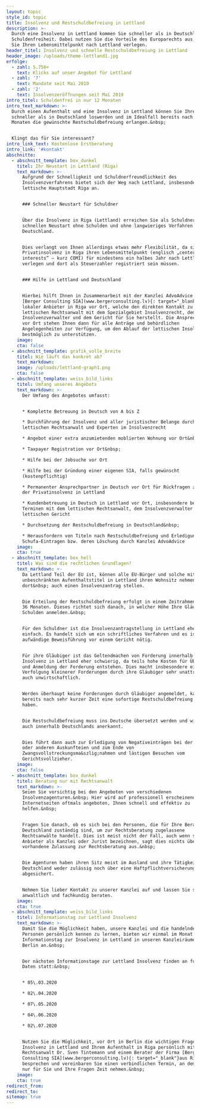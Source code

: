 ```yaml
---
layout: topic
style_id: topic
title: Insolvenz und Restschuldbefreiung in Lettland
description: >-
  Durch eine Insolvenz in Lettland kommen Sie schneller als in Deutschland zur
  Schuldenfreiheit. Dabei nutzen Sie die Vorteile des Europarechts aus, indem
  Sie Ihren Lebensmittelpunkt nach Lettland verlegen.
header_titel: Insolvenz und schnelle Restschuldbefreiung in Lettland
header_image: /uploads/theme-lettland1.jpg
erfolge:
  - zahl: 5.750+
    text: Klicks auf unser Angebot für Lettland
  - zahl: '7'
    text: Mandate seit Mai 2019
  - zahl: '2'
    text: Insolvenzeröffnungen seit Mai 2019
intro_titel: Schuldenfrei in nur 12 Monaten
intro_text_markdown: >-
  Durch einen Aufenthalt und eine Insolvenz in Lettland können Sie Ihre Schulden
  schneller als in Deutschland loswerden und im Idealfall bereits nach 12
  Monaten die gewünschte Restschuldbefreiung erlangen.&nbsp;


  Klingt das für Sie interessant?
intro_link_text: Kostenlose Erstberatung
intro_link: '#kontakt'
abschnitte:
  - abschnitt_template: box_dunkel
    titel: Ihr Neustart in Lettland (Riga)
    text_markdown: >-
      Aufgrund der Schnelligkeit und Schuldnerfreundlichkeit des
      Insolvenzverfahrens bietet sich der Weg nach Lettland, insbesondere in die
      lettische Hauptstadt Riga an.


      ### Schneller Neustart für Schuldner


      Über die Insolvenz in Riga (Lettland) erreichen Sie als Schuldner einen
      schnellen Neustart ohne Schulden und ohne langwieriges Verfahren in
      Deutschland.


      Dies verlangt von Ihnen allerdings etwas mehr Flexibilität, da sie für die
      Privatinsolvenz in Riga ihren Lebensmittelpunkt (englisch „center of main
      interests” – kurz COMI) für mindestens ein halbes Jahr nach Lettland
      verlegen und dort als Steuerzahler registriert sein müssen.


      ### Hilfe in Lettland und Deutschland


      Hierbei hilft Ihnen in Zusammenarbeit mit der Kanzlei AdvoAdvice die Firma
      [Berger Consulting SIA](www.bergerconsulting.lv){: target="_blank"}als
      lokaler Anbieter in Riga vor Ort, welche den direkten Kontakt zu einem
      lettischen Rechtsanwalt mit dem Spezialgebiet Insolvenzrecht, dem
      Insolvenzverwalter und dem Gericht für Sie herstellt. Die Ansprechpartner
      vor Ort stehen Ihnen dann für alle Anträge und behördlichen
      Angelegenheiten zur Verfügung, um den Ablauf der lettischen Insolvenz
      bestmöglich zu unterstützen.
    image:
    cta: false
  - abschnitt_template: grafik_volle_breite
    titel: Wie läuft das konkret ab?
    text_markdown:
    image: /uploads/lettland-graph1.png
    cta: false
  - abschnitt_template: weiss_bild_links
    titel: Umfang unseres Angebots
    text_markdown: >-
      Der Umfang des Angebotes umfasst:


      * Komplette Betreuung in Deutsch von A bis Z

      * Durchführung der Insolvenz und aller juristischer Belange durch einen
      lettischen Rechtsanwalt und Experten im Insolvenzrecht

      * Angebot einer extra anzumietenden moblierten Wohnung vor Ort&nbsp;

      * Taxpayer Registration vor Ort&nbsp;

      * Hilfe bei der Jobsuche vor Ort

      * Hilfe bei der Gründung einer eigenen SIA, falls gewünscht
      (kostenpflichtig)

      * Permanenter Ansprechpartner in Deutsch vor Ort für Rückfragen zum Ablauf
      der Privatinsolvenz in Lettland

      * Kundenbetreuung in Deutsch in Lettland vor Ort, insbesondere bei
      Terminen mit dem lettischen Rechtsanwalt, dem Insolvenzverwalter und dem
      lettischen Gericht

      * Durchsetzung der Restschuldbefreiung in Deutschland&nbsp;

      * Herausfordern von Titeln nach Restschuldbefreiung und Erledigung von
      Schufa-Eintragen bzw. deren Löschung durch Kanzlei AdvoAdvice
    image:
    cta: true
  - abschnitt_template: box_hell
    titel: Was sind die rechtlichen Grundlagen?
    text_markdown: >-
      Da Lettland Teil der EU ist, können alle EU-Bürger und solche mit einem
      unbeschränkten Aufenthaltstitel in Lettland ihren Wohnsitz nehmen und
      dort&nbsp; auch einen Insolvenzantrag stellen.


      Die Erteilung der Restschuldbefreiung erfolgt in einem Zeitrahmen von 6 -
      36 Monaten. Dieses richtet sich danach, in welcher Höhe Ihre Gläubiger
      Schulden anmelden.&nbsp;


      Für den Schuldner ist die Insolvenzantragstellung in Lettland eher
      einfach. Es handelt sich um ein schriftliches Verfahren und es ist keine
      aufwändige Beweisführung vor einem Gericht nötig.


      Für ihre Gläubiger ist das Geltendmachen von Forderung innerhalb der
      Insolvenz in Lettland eher schwierig, da teils hohe Kosten für Übersetzung
      und Anmeldung der Forderung entstehen. Dies macht insbesondere eine
      Verfolgung kleinerer Forderungen durch ihre Gläubiger sehr unattraktiv und
      auch unwirtschaftlich.


      Werden überhaupt keine Forderungen durch Gläubiger angemeldet, kann dies
      bereits nach sehr kurzer Zeit eine sofortige Restschuldbefreiung zur Folge
      haben.


      Die Restschuldbefreiung muss ins Deutsche übersetzt werden und wird dann
      auch innerhalb Deutschlands anerkannt.


      Dies führt dann auch zur Erledigung von Negativeinträgen bei der Schufa
      oder anderen Auskunfteien und zum Ende von
      Zwangsvollstreckungsma&szlig;nahmen und lästigen Besuchen vom
      Gerichtsvollzieher.
    image:
    cta: false
  - abschnitt_template: box_dunkel
    titel: Beratung nur mit Rechtsanwalt
    text_markdown: >-
      Seien Sie vorsichtig bei den Angeboten von verschiedenen
      Insolvenzagenturen.&nbsp; Hier wird auf professionell erscheinenden
      Internetseiten oftmals angeboten, Ihnen schnell und effektiv zu
      helfen.&nbsp;


      Fragen Sie danach, ob es sich bei den Personen, die für Ihre Beratung in
      Deutschland zuständig sind, um zur Rechtsberatung zugelassene
      Rechtsanwälte handelt. Dies ist meist nicht der Fall, auch wenn sich die
      Anbieter als Kanzlei oder Jurist bezeichnen, sagt dies nichts über eine
      vorhandene Zulassung zur Rechtsberatung aus.&nbsp;


      Die Agenturen haben ihren Sitz meist im Ausland und ihre Tätigkeit ist in
      Deutschland weder zulässig noch über eine Haftpflichtversicherung
      abgesichert.


      Nehmen Sie lieber Kontakt zu unserer Kanzlei auf und lassen Sie sich
      anwaltlich und fachkundig beraten.
    image:
    cta: true
  - abschnitt_template: weiss_bild_links
    titel: Informationstag zur Lettland Insolvenz
    text_markdown: >-
      Damit Sie die Möglichkeit haben, unsere Kanzlei und die handelnden
      Personen persönlich kennen zu lernen, bieten wir einmal im Monat unseren
      Informationstag zur Insolvenz in Lettland in unseren Kanzleiräumen in
      Berlin an.&nbsp;


      Der nächsten Informationstage zur Lettland Insolvenz finden an folgenden
      Daten statt:&nbsp;


      * 05\.03.2020

      * 02\.04.2020

      * 07\.05.2020

      * 04\.06.2020

      * 02\.07.2020


      Nutzen Sie die Möglichkeit, vor Ort in Berlin die wichtigen Fragen zur
      Insolvenz in Lettland und Ihrem Aufenthalt in Riga persönlich mit
      Rechtsanwalt Dr. Sven Tintemann und einem Berater der Firma [Berger
      Consulting SIA](www.bergerconsulting.lv){: target="_blank"}aus Riga zu
      besprechen und vereinbaren Sie einen verbindlichen Termin, an dem wir uns
      nur für Sie und Ihre Fragen Zeit nehmen.&nbsp;
    image:
    cta: true
redirect_from:
redirect_to:
sitemap: true
---
```

